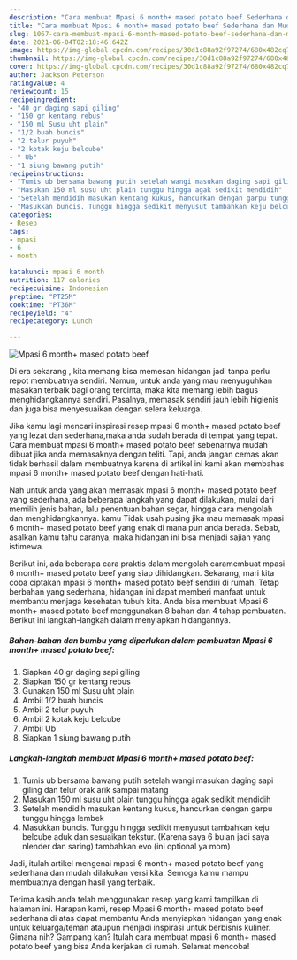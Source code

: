 ```yaml
---
description: "Cara membuat Mpasi 6 month+ mased potato beef Sederhana dan Mudah Dibuat"
title: "Cara membuat Mpasi 6 month+ mased potato beef Sederhana dan Mudah Dibuat"
slug: 1067-cara-membuat-mpasi-6-month-mased-potato-beef-sederhana-dan-mudah-dibuat
date: 2021-06-04T02:18:46.642Z
image: https://img-global.cpcdn.com/recipes/30d1c88a92f97274/680x482cq70/mpasi-6-month-mased-potato-beef-foto-resep-utama.jpg
thumbnail: https://img-global.cpcdn.com/recipes/30d1c88a92f97274/680x482cq70/mpasi-6-month-mased-potato-beef-foto-resep-utama.jpg
cover: https://img-global.cpcdn.com/recipes/30d1c88a92f97274/680x482cq70/mpasi-6-month-mased-potato-beef-foto-resep-utama.jpg
author: Jackson Peterson
ratingvalue: 4
reviewcount: 15
recipeingredient:
- "40 gr daging sapi giling"
- "150 gr kentang rebus"
- "150 ml Susu uht plain"
- "1/2 buah buncis"
- "2 telur puyuh"
- "2 kotak keju belcube"
- " Ub"
- "1 siung bawang putih"
recipeinstructions:
- "Tumis ub bersama bawang putih setelah wangi masukan daging sapi giling dan telur orak arik sampai matang"
- "Masukan 150 ml susu uht plain tunggu hingga agak sedikit mendidih"
- "Setelah mendidih masukan kentang kukus, hancurkan dengan garpu tunggu hingga lembek"
- "Masukkan buncis. Tunggu hingga sedikit menyusut tambahkan keju belcube aduk dan sesuaikan tekstur. (Karena saya 6 bulan jadi saya nlender dan saring) tambahkan evo (ini optional ya mom)"
categories:
- Resep
tags:
- mpasi
- 6
- month

katakunci: mpasi 6 month 
nutrition: 117 calories
recipecuisine: Indonesian
preptime: "PT25M"
cooktime: "PT36M"
recipeyield: "4"
recipecategory: Lunch

---
```



![Mpasi 6 month+ mased potato beef](https://img-global.cpcdn.com/recipes/30d1c88a92f97274/680x482cq70/mpasi-6-month-mased-potato-beef-foto-resep-utama.jpg)

Di era  sekarang , kita memang bisa memesan hidangan jadi tanpa perlu repot membuatnya sendiri. Namun, untuk anda yang mau menyuguhkan masakan terbaik bagi orang tercinta, maka kita memang lebih bagus menghidangkannya sendiri. Pasalnya, memasak sendiri jauh lebih higienis dan juga bisa menyesuaikan dengan selera keluarga.

Jika kamu lagi mencari inspirasi resep mpasi 6 month+ mased potato beef yang lezat dan sederhana,maka anda sudah berada di tempat yang tepat. Cara membuat mpasi 6 month+ mased potato beef  sebenarnya mudah dibuat jika anda memasaknya dengan teliti. Tapi, anda jangan cemas akan tidak berhasil dalam membuatnya 
karena di artikel ini kami akan membahas mpasi 6 month+ mased potato beef dengan hati-hati.  



Nah untuk anda yang akan memasak mpasi 6 month+ mased potato beef yang sederhana, ada beberapa langkah yang dapat dilakukan, mulai dari memilih jenis bahan, lalu penentuan bahan segar, hingga cara mengolah dan menghidangkannya. kamu Tidak usah pusing jika mau memasak mpasi 6 month+ mased potato beef yang enak di mana pun anda berada. Sebab, asalkan kamu  tahu caranya, maka hidangan ini bisa menjadi sajian yang istimewa.

Berikut ini, ada beberapa cara praktis  dalam mengolah caramembuat mpasi 6 month+ mased potato beef yang siap dihidangkan. Sekarang, mari kita coba ciptakan mpasi 6 month+ mased potato beef sendiri di rumah. Tetap berbahan yang sederhana, hidangan ini dapat memberi manfaat untuk membantu menjaga kesehatan tubuh kita. Anda bisa membuat Mpasi 6 month+ mased potato beef menggunakan 8 bahan dan 4 tahap pembuatan. Berikut ini langkah-langkah dalam menyiapkan hidangannya.

<!--inarticleads1-->

##### Bahan-bahan dan bumbu yang diperlukan dalam pembuatan Mpasi 6 month+ mased potato beef:

1. Siapkan 40 gr daging sapi giling
1. Siapkan 150 gr kentang rebus
1. Gunakan 150 ml Susu uht plain
1. Ambil 1/2 buah buncis
1. Ambil 2 telur puyuh
1. Ambil 2 kotak keju belcube
1. Ambil  Ub
1. Siapkan 1 siung bawang putih




<!--inarticleads2-->

##### Langkah-langkah membuat Mpasi 6 month+ mased potato beef:

1. Tumis ub bersama bawang putih setelah wangi masukan daging sapi giling dan telur orak arik sampai matang
1. Masukan 150 ml susu uht plain tunggu hingga agak sedikit mendidih
1. Setelah mendidih masukan kentang kukus, hancurkan dengan garpu tunggu hingga lembek
1. Masukkan buncis. Tunggu hingga sedikit menyusut tambahkan keju belcube aduk dan sesuaikan tekstur. (Karena saya 6 bulan jadi saya nlender dan saring) tambahkan evo (ini optional ya mom)




Jadi, itulah artikel mengenai  mpasi 6 month+ mased potato beef  yang sederhana dan mudah dilakukan versi kita. Semoga kamu mampu membuatnya dengan hasil yang terbaik. 

Terima kasih anda telah menggunakan resep yang kami tampilkan di halaman ini. Harapan kami, resep  Mpasi 6 month+ mased potato beef sederhana di atas dapat membantu Anda menyiapkan hidangan yang enak untuk keluarga/teman ataupun menjadi inspirasi untuk berbisnis kuliner. Gimana nih? Gampang kan? Itulah cara membuat mpasi 6 month+ mased potato beef yang bisa Anda kerjakan di rumah. Selamat mencoba!

